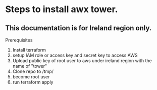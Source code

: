 # Steps to install awx tower. 
## This documentation is for Ireland region only. 

Prerequisites
1. Install terraform
2. setup IAM role or access key and secret key to access AWS
3. Upload public key of root user to aws under ireland region with the name of "tower"
4. Clone repo to /tmp/
5. become root user
6. run terraform apply
